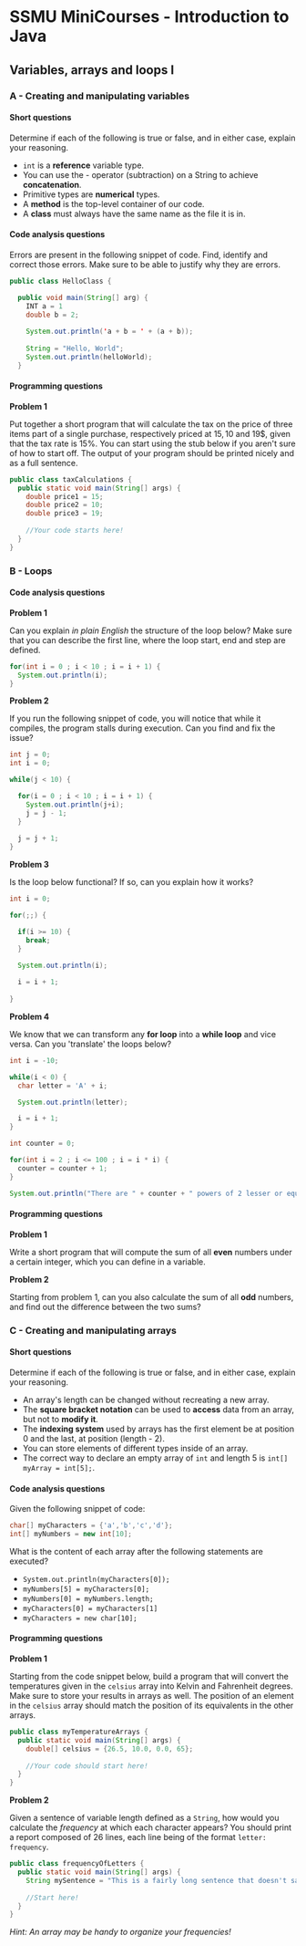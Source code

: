 # SSMU MiniCourses - Introduction to Java

## Variables, arrays and loops I

### A - Creating and manipulating variables

#### Short questions

Determine if each of the following is true or false, and in either case, explain your reasoning.

- `int` is a __reference__ variable type.
- You can use the - operator (subtraction) on a String to achieve __concatenation__.
- Primitive types are __numerical__ types.
- A __method__ is the top-level container of our code.
- A __class__ must always have the same name as the file it is in.

#### Code analysis questions

Errors are present in the following snippet of code. Find, identify and correct those errors. Make sure to be able to justify why they are errors.

```java
public class HelloClass {

  public void main(String[] arg) {
    INT a = 1
    double b = 2;
    
    System.out.println('a + b = ' + (a + b));
    
    String = "Hello, World";
    System.out.println(helloWorld);
  }

```

#### Programming questions

__Problem 1__

Put together a short program that will calculate the tax on the price of three items part of a single purchase, respectively priced at 15$, 10$ and 19$, given that the tax rate is 15%. You can start using the stub below if you aren't sure of how to start off. The output of your program should be printed nicely and as a full sentence.

```java
public class taxCalculations {
  public static void main(String[] args) {
    double price1 = 15;
    double price2 = 10;
    double price3 = 19;
    
    //Your code starts here!
  }
}
```


### B - Loops

#### Code analysis questions

__Problem 1__

Can you explain _in plain English_ the structure of the loop below? Make sure that you can describe the first line, where the loop start, end and step are defined.

```java
for(int i = 0 ; i < 10 ; i = i + 1) {
  System.out.println(i);
}
```

__Problem 2__

If you run the following snippet of code, you will notice that while it compiles, the program stalls during execution. Can you find and fix the issue?

```java
int j = 0;
int i = 0;

while(j < 10) {

  for(i = 0 ; i < 10 ; i = i + 1) {
    System.out.println(j+i);
    j = j - 1;
  }
  
  j = j + 1;
}
```

__Problem 3__

Is the loop below functional? If so, can you explain how it works?

```java
int i = 0;

for(;;) {

  if(i >= 10) {
    break;
  }

  System.out.println(i);
  
  i = i + 1;
  
}
```

__Problem 4__

We know that we can transform any __for loop__ into a __while loop__ and vice versa. Can you 'translate' the loops below?

```java
int i = -10;

while(i < 0) {
  char letter = 'A' + i;

  System.out.println(letter);

  i = i + 1;
}

```

```java
int counter = 0;

for(int i = 2 ; i <= 100 ; i = i * i) {
  counter = counter + 1;
}

System.out.println("There are " + counter + " powers of 2 lesser or equal to 100!");
```

#### Programming questions

__Problem 1__

Write a short program that will compute the sum of all __even__ numbers under a certain integer, which you can define in a variable.

__Problem 2__

Starting from problem 1, can you also calculate the sum of all __odd__ numbers, and find out the difference between the two sums?

### C - Creating and manipulating arrays

#### Short questions

Determine if each of the following is true or false, and in either case, explain your reasoning.

- An array's length can be changed without recreating a new array.
- The __square bracket notation__ can be used to __access__ data from an array, but not to __modify it__.
- The __indexing system__ used by arrays has the first element be at position 0 and the last, at position (length - 2).
- You can store elements of different types inside of an array.
- The correct way to declare an empty array of `int` and length 5 is `int[] myArray = int[5];`.

#### Code analysis questions

Given the following snippet of code:
```java
char[] myCharacters = {'a','b','c','d'};
int[] myNumbers = new int[10];
```

What is the content of each array after the following statements are executed?

- `System.out.println(myCharacters[0]);`
- `myNumbers[5] = myCharacters[0];`
- `myNumbers[0] = myNumbers.length;`
- `myCharacters[0] = myCharacters[1]`
- `myCharacters = new char[10];`

#### Programming questions

__Problem 1__

Starting from the code snippet below, build a program that will convert the temperatures given in the `celsius` array into Kelvin and Fahrenheit degrees. Make sure to store your results in arrays as well. The position of an element in the `celsius` array should match the position of its equivalents in the other arrays.

```java
public class myTemperatureArrays {
  public static void main(String[] args) {
    double[] celsius = {26.5, 10.0, 0.0, 65};
    
    //Your code should start here!
  }
}
```

__Problem 2__

Given a sentence of variable length defined as a `String`, how would you calculate the _frequency_ at which each character appears? You should print a report composed of 26 lines, each line being of the format `letter: frequency`.

```java
public class frequencyOfLetters {
  public static void main(String[] args) {
    String mySentence = "This is a fairly long sentence that doesn't say much, but contains a variety of letters.";
    
    //Start here!
  }
}
```

_Hint: An array may be handy to organize your frequencies!_ 


